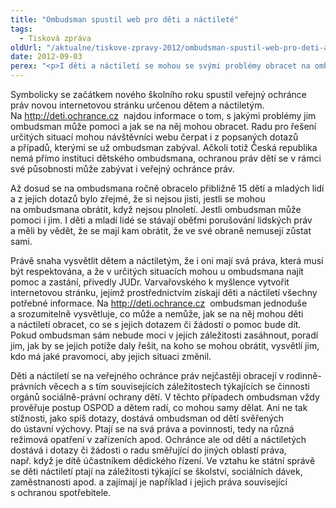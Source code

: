 ```yaml
---
title: "Ombudsman spustil web pro děti a náctileté"
tags:
  - Tisková zpráva
oldUrl: "/aktualne/tiskove-zpravy-2012/ombudsman-spustil-web-pro-deti-a-nactilete"
date: 2012-09-03
perex: "<p>I děti a náctiletí se mohou se svými problémy obracet na ombudsmana. Pomůže jim v tom nová internetová stránka, na které se dozví, co pro ně může ombudsman udělat, s čím a jak jim může pomoci a jak se na něj mohou obrátit.</p>"
---
```


<!-- imported from the old website -->

<p>Symbolicky se začátkem nového školního roku spustil veřejný ochránce práv novou internetovou stránku určenou dětem a náctiletým. Na <a title="Otevření do nového okna" href="http://deti.ochrance.cz/" target="_blank">http://deti.ochrance.cz</a> <img alt="" src="https://www.ochrance.cz/typo3/ext/od_linkdesc/icons/external.gif" class="od_linkdesc_icon_external" /> najdou informace o tom, s jakými problémy jim ombudsman může pomoci a jak se na něj mohou obracet. Radu pro řešení určitých situací mohou návštěvníci webu čerpat i z popsaných dotazů a případů, kterými se už ombudsman zabýval. Ačkoli totiž Česká republika nemá přímo instituci dětského ombudsmana, ochranou práv dětí se v rámci své působnosti může zabývat i veřejný ochránce práv. </p><p>Až dosud se na ombudsmana ročně obracelo přibližně 15 dětí a mladých lidí a z jejich dotazů bylo zřejmé, že si nejsou jisti, jestli se mohou na ombudsmana obrátit, když nejsou plnoletí. Jestli ombudsman může pomoci i jim. I děti a mladí lidé se stávají oběťmi porušování lidských práv a měli by vědět, že se mají kam obrátit, že ve své obraně nemusejí zůstat sami.</p><p>Právě snaha vysvětlit dětem a náctiletým, že i oni mají svá práva, která musí být respektována, a že v určitých situacích mohou u ombudsmana najít pomoc a zastání, přivedly JUDr. Varvařovského k myšlence vytvořit internetovou stránku, jejímž prostřednictvím získají děti a náctiletí všechny potřebné informace. Na <a title="Otevření do nového okna" href="http://deti.ochrance.cz/" target="_blank">http://deti.ochrance.cz</a> <img alt="" src="https://www.ochrance.cz/typo3/ext/od_linkdesc/icons/external.gif" class="od_linkdesc_icon_external" /> ombudsman jednoduše a srozumitelně vysvětluje, co může a nemůže, jak se na něj mohou děti a náctiletí obracet, co se s jejich dotazem či žádostí o pomoc bude dít. Pokud ombudsman sám nebude moci v jejich záležitosti zasáhnout, poradí jim, jak by se jejich potíže daly řešit, na koho se mohou obrátit, vysvětlí jim, kdo má jaké pravomoci, aby jejich situaci změnil.</p>Děti a náctiletí se na veřejného ochránce práv nejčastěji obracejí v rodinně-právních věcech a s tím souvisejících záležitostech týkajících se činnosti orgánů sociálně-právní ochrany dětí. V těchto případech ombudsman vždy prověřuje postup OSPOD a dětem radí, co mohou samy dělat. Ani ne tak stížnosti, jako spíš dotazy, dostává ombudsman od dětí svěřených do ústavní výchovy. Ptají se na svá práva a povinnosti, tedy na různá režimová opatření v zařízeních apod. Ochránce ale od dětí a náctiletých dostává i dotazy či žádosti o radu směřující do jiných oblastí práva, např. když je dítě účastníkem dědického řízení. Ve vztahu ke státní správě se děti náctiletí ptají na záležitosti týkající se školství, sociálních dávek, zaměstnanosti apod. a zajímají je například i jejich práva související s ochranou spotřebitele.
